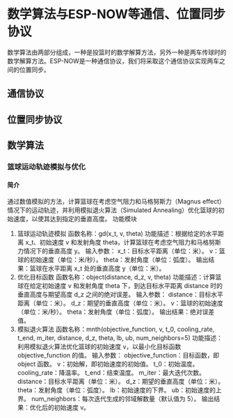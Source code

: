 # 数学算法与ESP-NOW等通信、位置同步协议
数学算法由两部分组成，一种是投篮时的数学解算方法，另外一种是两车传球时的数学解算方法。ESP-NOW是一种通信协议，我们将采取这个通信协议实现两车之间的位置同步。
## 通信协议

## 位置同步协议

## 数学算法
### 篮球运动轨迹模拟与优化
#### 简介
通过数值模拟的方法，计算篮球在考虑空气阻力和马格努斯力（Magnus effect）情况下的运动轨迹，并利用模拟退火算法（Simulated Annealing）优化篮球的初始速度，以使其达到指定的垂直高度。
功能模块
1. 篮球运动轨迹模拟
    函数名称：gd(x_t, v, theta)
    功能描述：根据给定的水平距离 x_t、初始速度 v 和发射角度 theta，计算篮球在考虑空气阻力和马格努斯力情况下的垂直高度 y。
    输入参数：
        x_t：目标水平距离（单位：米）。
        v：篮球的初始速度（单位：米/秒）。
        theta：发射角度（单位：弧度）。
    输出结果：篮球在水平距离 x_t 处的垂直高度 y（单位：米）。
2. 优化目标函数
    函数名称：object(distance, d_z, v, theta)
    功能描述：计算篮球在给定初始速度 v 和发射角度 theta 下，到达目标水平距离 distance 时的垂直高度与期望高度 d_z 之间的绝对误差。
    输入参数：
        distance：目标水平距离（单位：米）。
        d_z：期望的垂直高度（单位：米）。
        v：篮球的初始速度（单位：米/秒）。
        theta：发射角度（单位：弧度）。
    输出结果：绝对误差值。
3. 模拟退火算法
    函数名称：mnth(objective_function, v, t_0, cooling_rate, t_end, m_iter, distance, d_z, theta, lb, ub, num_neighbors=5)
    功能描述：利用模拟退火算法优化篮球的初始速度 v，以最小化目标函数 objective_function 的值。
    输入参数：
        objective_function：目标函数，即 object 函数。
        v：初始解，即初始速度的初始值。
        t_0：初始温度。
        cooling_rate：降温率。
        t_end：结束温度。
        m_iter：最大迭代次数。
        distance：目标水平距离（单位：米）。
        d_z：期望的垂直高度（单位：米）。
        theta：发射角度（单位：弧度）。
        lb：初始速度的下界。
        ub：初始速度的上界。
        num_neighbors：每次迭代生成的邻域解数量（默认值为 5）。
    输出结果：优化后的初始速度 v。
